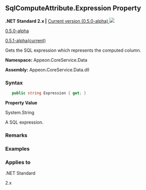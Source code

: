 ## **SqlComputeAttribute.Expression Property**

**.NET Standard 2.x |**  <a href="javascript:void(0)" class="dropdown">Current version (0.5.0-alpha) <img src="~/images/dropdown.png"/></a>

<div class="otherversions"  value="versdiv">

<a href="javascript:void(0)">0.5.0-alpha</a>

<a href="javascript:void(0)">0.5.1-alpha(current)</a>

</div>

Gets the SQL expression which represents the computed column.

 **Namespace:** Appeon.CoreService.Data

 **Assembly:** Appeon.CoreService.Data.dll

### **Syntax**

```c#
   public string Expression { get; }
```

**Property Value**

System.String

A SQL expression.

### **Remarks**



### **Examples**



### **Applies to**

.NET Standard 

2.x